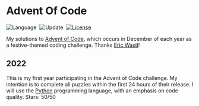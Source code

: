 # Advent Of Code

![Language](https://img.shields.io/badge/Languages-Python-orange)&nbsp;
![Update](https://img.shields.io/badge/Updated-Daily-green.svg)&nbsp;
[![License](https://img.shields.io/badge/License-MIT-blue.svg)](./LICENSE.md)&nbsp;

My solutions to [Advent of Code](https://adventofcode.com/), which occurs in December of each year as a festive-themed coding challenge. Thanks [Eric Wastl](http://was.tl/)!

## 2022

This is my first year participating in the Advent of Code challenge.
My intention is to complete all puzzles within the first 24 hours of their release.
I will use the [Python](https://www.python.org/) programming language, with an emphasis on code quality.
Stars: 50/50
